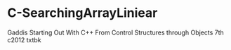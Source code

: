 # C-SearchingArrayLiniear
Gaddis Starting Out With C++ From Control Structures through Objects 7th c2012 txtbk
